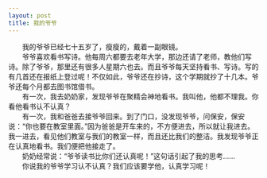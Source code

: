 ```yaml
---
layout: post
title: 我的爷爷
---
```



　　我的爷爷已经七十五岁了，瘦瘦的，戴着一副眼镜。  
　　爷爷喜欢看书写诗。他每周六都要去老年大学，那边还请了老师，教他们写诗。除了爷爷，那里还有很多人星期六也去。而且爷爷每天坚持看书、写诗。写的有几首还在报纸上登过呢！不仅如此，爷爷还在抄诗，这个学期就抄了十几本。爷爷还每个月都去图书馆借书。  
　　有一次，我去奶奶家，发现爷爷在聚精会神地看书。我叫他，他都不理我。你看他看书认不认真？  
　　有一次，我和爸爸去接爷爷回来。到了门口，没发现爷爷，问保安，保安说：“你也要在教室里面。”因为爸爸是开车来的，不方便进去，所以就让我进去。我一进去，看见他们教室与我们的教室一样，而且还比我们的整洁。我发现爷爷正在认真地看书。我们便把他接走了。  
　　奶奶经常说：“爷爷读书比你们还认真呢！”这句话引起了我的思考……  
　　你说我的爷爷学习认不认真？我们应该要学他，认真学习呢！  
